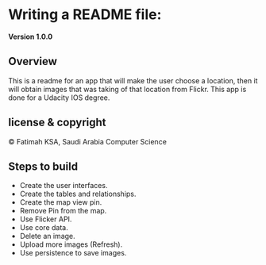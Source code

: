 # Writing a README file:

**Version 1.0.0**

## Overview
This is a readme for an app that will make the user choose a location, then it will obtain images that was taking of that location from Flickr. This app is done for a Udacity IOS degree.

## license & copyright
© Fatimah KSA, Saudi Arabia Computer Science

## Steps to build 
- Create the user interfaces.
- Create the tables and relationships.
- Create the map view pin. 
- Remove Pin from the map.
- Use Flicker API.
- Use core data.
- Delete an image.
- Upload more images (Refresh).
- Use persistence to save images.
